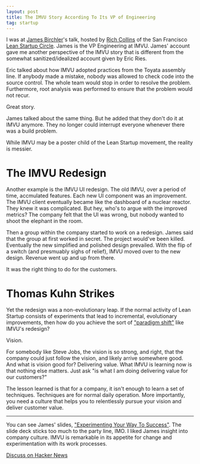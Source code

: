 ```yaml
---
layout: post
title: The IMVU Story According To Its VP of Engineering
tag: startup
---
```


I was at [James Birchler](http://twitter.com/jamesbirchler)'s talk, hosted by
[Rich Collins](http://twitter.com/richcollins) of the San Francisco [Lean
Startup Circle](http://www.meetup.com/Lean-Startup-Circle/). James is the VP
Engineering at IMVU. James' account gave me another perspective of the IMVU
story that is different from the somewhat sanitized/idealized account given by
Eric Ries.

Eric talked about how IMVU adopted practices from the Toyata assembly line. If
anybody made a mistake, nobody was allowed to check code into the source
control. The whole team would stop in order to resolve the problem. Furthermore,
root analysis was performed to ensure that the problem would not recur.

Great story.

James talked about the same thing. But he added that they don't do it at IMVU
anymore. They no longer could interrupt everyone whenever there was a build
problem.

While IMVU may be a poster child of the Lean Startup movement, the reality is
messier.

# The IMVU Redesign

Another example is the IMVU UI redesign. The old IMVU, over a period of time,
accmulated features. Each new UI component was an improvement. The IMVU client
eventually became like the dashboard of a nuclear reactor. They knew it was
complicated. But hey, who's to argue with the improved metrics? The company felt
that the UI was wrong, but nobody wanted to shoot the elephant in the room.

Then a group within the company started to work on a redesign. James said that
the group at first worked in secret. The project would've been
killed. Eventually the new simplified and polished design prevailed. With the
flip of a switch (and presmuably sighs of relief), IMVU moved over to the new
design. Revenue went up and up from there.

It was the right thing to do for the customers.

# Thomas Kuhn Strikes

Yet the redesign was a non-evolutionary leap. If the normal activity of Lean
Startup consists of experiments that lead to incremental, evolutionary
improvements, then how do you achieve the sort of ["paradigm
shift"](http://en.wikipedia.org/wiki/Paradigm_shift) like IMVU's redesign?

Vision.

For somebody like Steve Jobs, the vision is so strong, and right, that the
company could just follow the vision, and likely arrive somewhere good. And what
is vision good for? Delivering value. What IMVU is learning now is that nothing
else matters. Just ask "is what I am doing delivering value for our customers?"

The lesson learned is that for a company, it isn't enough to learn a set of
techniques. Techniques are for normal daily operation. More importantly, you
need a culture that helps you to relentlessly pursue your vision and deliver
customer value.

<hr/>

You can see James' slides, ["Experimenting Your Way To
Success"](http://www.slideshare.net/jamesbirchler/experimenting-your-way-to-success-applying-lean-startup-principles-to-product-development-at-imvu). The
slide deck sticks too much to the party line, IMO. I liked James insight into
company culture. IMVU is remarkable in its appetite for change and
experimentation with its work processes.

[Discuss on Hacker News](http://news.ycombinator.com/item?id=3171112)

